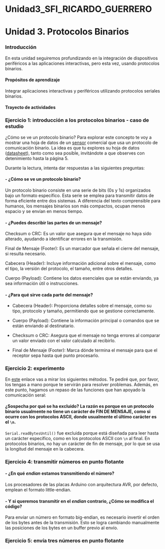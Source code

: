 # Unidad3_SFI_RICARDO_GUERRERO
# Unidad 3. **Protocolos Binarios**

### **Introducción**

En esta unidad seguiremos profundizando en la integración de dispositivos periféricos a las aplicaciones interactivas, pero esta vez, usando protocolos binarios.

#### **Propósitos de aprendizaje**

Integrar aplicaciones interactivas y periféricos utilizando protocolos seriales binarios.

#### **Trayecto de actividades**

### **Ejercicio 1: introducción a los protocolos binarios - caso de estudio**

¿Cómo se ve un protocolo binario? Para explorar este concepto te voy a mostrar una hoja de datos de un [sensor](http://www.chafon.com/productdetails.aspx?pid=382) comercial que usa un protocolo de comunicación binario. La idea es que tu explores su hoja de datos ([datasheet](https://drive.google.com/file/d/1uDtgNkUCknkj3iTkykwhthjLoTGJCcea/view?pli=1)), tanto como sea posible, invitándote a que observes con detenimiento hasta la página 5.

Durante la lectura, intenta dar respuestas a las siguientes preguntas:

#### - ¿Cómo se ve un protocolo binario?
Un protocolo binario consiste en una serie de bits (0s y 1s) organizados bajo un formato específico. Esta serie se emplea para transmitir datos de forma eficiente entre dos sistemas. A diferencia del texto comprensible para humanos, los mensajes binarios son más compactos, ocupan menos espacio y se envían en menos tiempo.
#### - ¿Puedes describir las partes de un mensaje?
Checksum o CRC:
Es un valor que asegura que el mensaje no haya sido alterado, ayudando a identificar errores en la transmisión.

Final de Mensaje (Footer):
Es un marcador que señala el cierre del mensaje, si resulta necesario.

Cabecera (Header):
Incluye información adicional sobre el mensaje, como el tipo, la versión del protocolo, el tamaño, entre otros detalles.

Cuerpo (Payload):
Contiene los datos esenciales que se están enviando, ya sea información útil o instrucciones.
#### - ¿Para qué sirve cada parte del mensaje?
- Cabecera (Header):  Proporciona detalles sobre el mensaje, como su tipo, protocolo y tamaño, permitiendo que se gestione correctamente.

- Cuerpo (Payload): Contiene la información principal o comandos que se están enviando al destinatario.

- Checksum o CRC: Asegura que el mensaje no tenga errores al comparar un valor enviado con el valor calculado al recibirlo.

- Final de Mensaje (Footer): Marca dónde termina el mensaje para que el receptor sepa hasta qué punto procesarlo.
### **Ejercicio 2: experimento**

En [este](https://www.arduino.cc/reference/en/language/functions/communication/serial/) enlace vas a mirar los siguientes métodos. Te pediré que, por favor, los tengas a mano porque te servirán para resolver problemas. Además, en este punto, hagamos un repaso de las funciones que han apoyado la comunicación seral:

#### ¿Sospecha por qué se ha excluido? La razón es porque en un protocolo binario usualmente no tiene un carácter de FIN DE MENSAJE, como si ocurre con los protocolos ASCII, donde usualmente el último carácter es el `\n`.
`Serial.readBytesUntil()` fue excluida porque está diseñada para leer hasta un carácter específico, como en los protocolos ASCII con `\n` al final. En protocolos binarios, no hay un carácter de fin de mensaje, por lo que se usa la longitud del mensaje en la cabecera.

### **Ejercicio 4: transmitir números en punto flotante**

#### - ¿En qué *endian* estamos transmitiendo el número?
Los procesadores de las placas Arduino con arquitectura AVR, por defecto, emplean el formato little-endian.

#### - Y si queremos transmitir en el *endian* contrario, ¿Cómo se modifica el código?
Para enviar un número en formato big-endian, es necesario invertir el orden de los bytes antes de la transmisión. Esto se logra cambiando manualmente las posiciones de los bytes en un buffer previo al envío.


### **Ejercicio 5: envía tres números en punto flotante**
